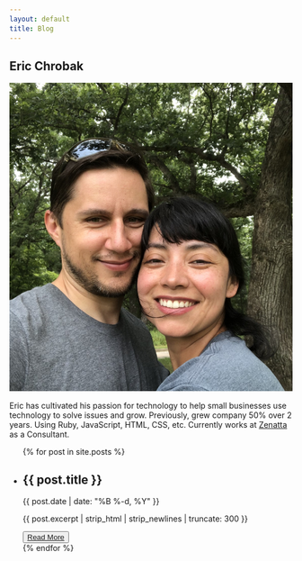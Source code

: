 ```yaml
---
layout: default
title: Blog 
---
```


<div class="jumbotron" id="blog-jumbo">
    <div class="container">
      <div class="about">
          <h2 class="blog-title">Eric Chrobak</h2>
          <img class="img-responsive img-circle center-block" src="jpg/enc.jpg">
          <p>Eric has cultivated his passion for technology to help small businesses use technology to solve issues and grow. Previously, grew company 50% over 2 years. Using Ruby, JavaScript, HTML, CSS, etc. Currently works at <a href="www.zenatta.com">Zenatta</a> as a Consultant.</p> 
      </div>       
      <ul class="blog">
        {% for post in site.posts %}
          <li class="article">
            <h2>{{ post.title }}</h2>
            <p class="post-meta">{{ post.date | date: "%B %-d, %Y" }}</p>
            <p class="excerpt">{{ post.excerpt | strip_html | strip_newlines | truncate: 300 }}</p>
            <button class ="blog-button" type="button"><a href="{{ post.url }}">Read More</a></button>
          </li>
        {% endfor %}
      </ul>
    </div>
</div>
